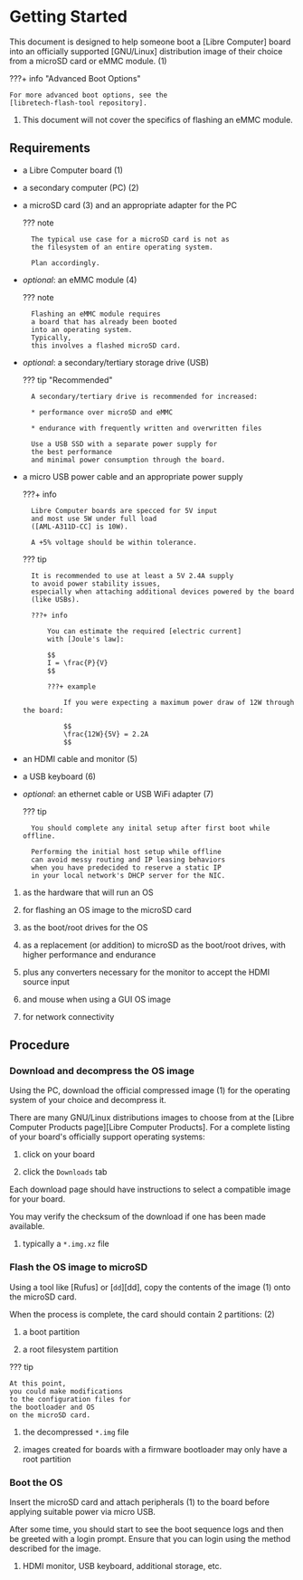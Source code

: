 # Getting Started

<div class="annotate" markdown>

This document is designed to help someone
boot a [Libre Computer] board
into an officially supported [GNU/Linux] distribution image of their choice
from a microSD card or eMMC module. (1)

???+ info "Advanced Boot Options"

    For more advanced boot options, see the
    [libretech-flash-tool repository].

</div>

1. This document will not cover the specifics of flashing an eMMC module.

## Requirements

<div class="annotate" markdown>

* a Libre Computer board (1)

* a secondary computer (PC) (2)

* a microSD card (3) and an appropriate adapter for the PC

    ??? note

        The typical use case for a microSD card is not as
        the filesystem of an entire operating system.
        
        Plan accordingly.

* _optional_: an eMMC module (4)

    ??? note
    
        Flashing an eMMC module requires
        a board that has already been booted
        into an operating system.
        Typically,
        this involves a flashed microSD card.

* _optional_: a secondary/tertiary storage drive (USB)

    ??? tip "Recommended"
    
        A secondary/tertiary drive is recommended for increased:
        
        * performance over microSD and eMMC
        
        * endurance with frequently written and overwritten files

        Use a USB SSD with a separate power supply for
        the best performance
        and minimal power consumption through the board.
        
* a micro USB power cable and an appropriate power supply

    ???+ info

        Libre Computer boards are specced for 5V input
        and most use 5W under full load
        ([AML-A311D-CC] is 10W).

        A +5% voltage should be within tolerance.
    
    ??? tip

        It is recommended to use at least a 5V 2.4A supply
        to avoid power stability issues,
        especially when attaching additional devices powered by the board
        (like USBs).

        ???+ info

            You can estimate the required [electric current]
            with [Joule's law]:

            $$
            I = \frac{P}{V}
            $$

            ???+ example
            
                If you were expecting a maximum power draw of 12W through the board:

                $$
                \frac{12W}{5V} = 2.2A
                $$

* an HDMI cable and monitor (5)

* a USB keyboard (6)

* _optional_: an ethernet cable or USB WiFi adapter (7)

    ??? tip

        You should complete any inital setup after first boot while offline.

        Performing the initial host setup while offline
        can avoid messy routing and IP leasing behaviors
        when you have predecided to reserve a static IP
        in your local network's DHCP server for the NIC.

</div>

1. as the hardware that will run an OS

2. for flashing an OS image to the microSD card

3. as the boot/root drives for the OS

4. as a replacement (or addition)
   to microSD as the boot/root drives,
   with higher performance and endurance

5. plus any converters necessary for the monitor to accept the HDMI source input

6. and mouse when using a GUI OS image

7. for network connectivity

## Procedure

### Download and decompress the OS image

<div class="annotate" markdown>

Using the PC,
download the official compressed image (1)
for the operating system of your choice
and decompress it.

There are many GNU/Linux distributions images
to choose from at the
[Libre Computer Products page][Libre Computer Products].
For a complete listing of your board's officially support operating systems:

1. click on your board

2. click the `Downloads` tab

Each download page should have instructions
to select a compatible image for your board.

You may verify the checksum of the download
if one has been made available.

</div>

1. typically a `*.img.xz` file

### Flash the OS image to microSD

<div class="annotate" markdown>

Using a tool like [Rufus] or [`dd`][dd],
copy the contents of the image (1) onto the microSD card.

When the process is complete,
the card should contain 2 partitions: (2)

1. a boot partition

2. a root filesystem partition

??? tip

    At this point,
    you could make modifications
    to the configuration files for
    the bootloader and OS
    on the microSD card.

</div>

1. the decompressed `*.img` file

2. images created for
   boards with a firmware bootloader
   may only have a root partition

### Boot the OS

<div class="annotate" markdown>

Insert the microSD card and attach peripherals (1)
to the board before applying suitable power via micro USB.

After some time,
you should start to see the boot sequence logs
and then be greeted with a login prompt.
Ensure that you can login using the method described
for the image.

</div>

1. HDMI monitor, USB keyboard, additional storage, etc.
